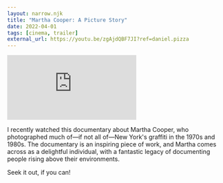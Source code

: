 ```yaml
---
layout: narrow.njk
title: "Martha Cooper: A Picture Story"
date: 2022-04-01
tags: [cinema, trailer]
external_url: https://youtu.be/zgAjdQBF7JI?ref=daniel.pizza
---
```


<div class="mt-7 relative w-full pb-[56.25%] overflow-hidden">
  <iframe
    class="absolute top-0 left-0 w-full h-full"
    src="https://www.youtube-nocookie.com/embed/zgAjdQBF7JI?si=l6-vV_wUdbQdaT9w&amp;controls=0"
    title="YouTube video player"
    frameborder="0"
    allow="accelerometer; autoplay; clipboard-write; encrypted-media; gyroscope; picture-in-picture; web-share"
    referrerpolicy="strict-origin-when-cross-origin"
    allowfullscreen>
  </iframe>
</div>

I recently watched this documentary about Martha Cooper, who photographed much of—if not all of—New York's graffiti in the 1970s and 1980s. The documentary is an inspiring piece of work, and Martha comes across as a delightful individual, with a fantastic legacy of documenting people rising above their environments.

Seek it out, if you can!